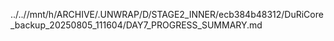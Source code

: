 ../..//mnt/h/ARCHIVE/.UNWRAP/D/STAGE2_INNER/ecb384b48312/DuRiCore_backup_20250805_111604/DAY7_PROGRESS_SUMMARY.md